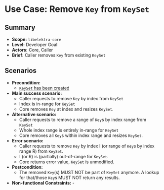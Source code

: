 # Use Case: Remove `Key` from `KeySet`

## Summary

- **Scope:** `libelektra-core`
- **Level:** Developer Goal
- **Actors:** Core, Caller
- **Brief:** Caller removes `Key` from existing `KeySet`

## Scenarios

- **Precondition:**
  - [`KeySet` has been created](UC_keyset_create.md)
- **Main success scenario:**
  - Caller requests to remove `Key` by index from `KeySet`
  - Index is in-range for `KeySet`
  - Core removes `Key` at index and resizes `KeySet`.
- **Alternative scenario:**
  - Caller requests to remove a range of `Key`s by index range from `KeySet`
  - Whole index range is entirely in-range for `KeySet`
  - Core removes all `Key`s within index range and resizes `KeySet`.
- **Error scenario:**
  - Caller requests to remove `Key` by index I (or range of `Key`s by index range R) from `KeySet`.
  - I (or R) is (partially) out-of-range for `KeySet`.
  - Core returns error value, `KeySet` is unmodified.
- **Postcondition:**
  - The removed `Key`(s) MUST NOT be part of `KeySet` anymore.
    A lookup for that/those `Key`s MUST NOT return any results.
- **Non-functional Constraints:** -

